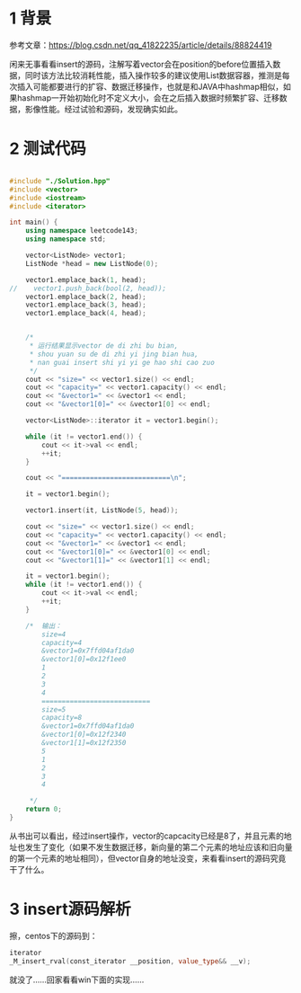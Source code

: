 # 1 背景
参考文章：https://blog.csdn.net/qq_41822235/article/details/88824419

闲来无事看看insert的源码，注解写着vector会在position的before位置插入数据，同时该方法比较消耗性能，插入操作较多的建议使用List数据容器，推测是每次插入可能都要进行的扩容、数据迁移操作，也就是和JAVA中hashmap相似，如果hashmap一开始初始化时不定义大小，会在之后插入数据时频繁扩容、迁移数据，影像性能。经过试验和源码，发现确实如此。


# 2 测试代码
```cpp

#include "./Solution.hpp"
#include <vector>
#include <iostream>
#include <iterator>

int main() {
    using namespace leetcode143;
    using namespace std;

    vector<ListNode> vector1;
    ListNode *head = new ListNode(0);

    vector1.emplace_back(1, head);
//    vector1.push_back(bool(2, head));
    vector1.emplace_back(2, head);
    vector1.emplace_back(3, head);
    vector1.emplace_back(4, head);


    /*
     * 运行结果显示vector de di zhi bu bian,
     * shou yuan su de di zhi yi jing bian hua,
     * nan guai insert shi yi yi ge hao shi cao zuo
     */
    cout << "size=" << vector1.size() << endl;
    cout << "capacity=" << vector1.capacity() << endl;
    cout << "&vector1=" << &vector1 << endl;
    cout << "&vector1[0]=" << &vector1[0] << endl;

    vector<ListNode>::iterator it = vector1.begin();

    while (it != vector1.end()) {
        cout << it->val << endl;
        ++it;
    }

    cout << "===========================\n";

    it = vector1.begin();

    vector1.insert(it, ListNode(5, head));

    cout << "size=" << vector1.size() << endl;
    cout << "capacity=" << vector1.capacity() << endl;
    cout << "&vector1=" << &vector1 << endl;
    cout << "&vector1[0]=" << &vector1[0] << endl;
    cout << "&vector1[1]=" << &vector1[1] << endl;

    it = vector1.begin();
    while (it != vector1.end()) {
        cout << it->val << endl;
        ++it;
    }

    /*  输出：
        size=4
        capacity=4
        &vector1=0x7ffd04af1da0
        &vector1[0]=0x12f1ee0
        1
        2
        3
        4
        ===========================
        size=5
        capacity=8
        &vector1=0x7ffd04af1da0
        &vector1[0]=0x12f2340
        &vector1[1]=0x12f2350
        5
        1
        2
        3
        4

     */
    return 0;
}
```
从书出可以看出，经过insert操作，vector的capcacity已经是8了，并且元素的地址也发生了变化（如果不发生数据迁移，新向量的第二个元素的地址应该和旧向量的第一个元素的地址相同），但vector自身的地址没变，来看看insert的源码究竟干了什么。


# 3 insert源码解析
擦，centos下的源码到：
```cpp
iterator
_M_insert_rval(const_iterator __position, value_type&& __v);
```
就没了……回家看看win下面的实现……




